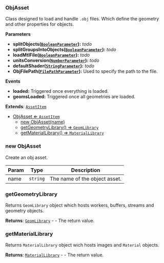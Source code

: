 <a name="ObjAsset"></a>

### ObjAsset 
Class designed to load and handle `.obj` files.
Which define the geometry and other properties for objects.

**Parameters**
* **splitObjects([`BooleanParameter`](api/SceneTree\Parameters\BooleanParameter.md)):** _todo_
* **splitGroupsIntoObjects([`BooleanParameter`](api/SceneTree\Parameters\BooleanParameter.md)):** _todo_
* **loadMtlFile([`BooleanParameter`](api/SceneTree\Parameters\BooleanParameter.md)):** _todo_
* **unitsConversion([`NumberParameter`](api/SceneTree\Parameters\NumberParameter.md)):** _todo_
* **defaultShader([`StringParameter`](api/SceneTree\Parameters\StringParameter.md)):** _todo_
* **ObjFilePath([`FilePathParameter`](api/SceneTree\Parameters\FilePathParameter.md)):** Used to specify the path to the file.

**Events**
* **loaded:** Triggered once everything is loaded.
* **geomsLoaded:** Triggered once all geometries are loaded.


**Extends**: <code>[AssetItem](api/SceneTree\AssetItem.md)</code>  

* [ObjAsset ⇐ <code>AssetItem</code>](#ObjAsset)
    * [new ObjAsset(name)](#new-ObjAsset)
    * [getGeometryLibrary() ⇒ <code>GeomLibrary</code>](#getGeometryLibrary)
    * [getMaterialLibrary() ⇒ <code>MaterialLibrary</code>](#getMaterialLibrary)

<a name="new_ObjAsset_new"></a>

### new ObjAsset
Create an obj asset.


| Param | Type | Description |
| --- | --- | --- |
| name | <code>string</code> | The name of the object asset. |

<a name="ObjAsset+getGeometryLibrary"></a>

### getGeometryLibrary
Returns `GeomLibrary` object which hosts workers, buffers, streams and geometry objects.


**Returns**: <code>[GeomLibrary](api/SceneTree\GeomLibrary.md)</code> - - The return value.  
<a name="ObjAsset+getMaterialLibrary"></a>

### getMaterialLibrary
Returns `MaterialLibrary` object wich hosts images and `Material` objects.


**Returns**: <code>[MaterialLibrary](api/SceneTree\MaterialLibrary.md)</code> - - The return value.  
